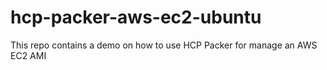 # hcp-packer-aws-ec2-ubuntu
This repo contains a demo on how to use HCP Packer for manage an AWS EC2 AMI
